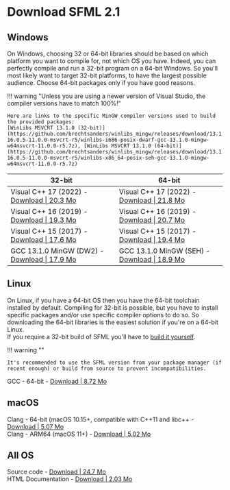 # Download SFML 2.1

## Windows

On Windows, choosing 32 or 64-bit libraries should be based on which platform you want to compile for, not which OS you have. Indeed, you can perfectly compile and run a 32-bit program on a 64-bit Windows. So you'll most likely want to target 32-bit platforms, to have the largest possible audience. Choose 64-bit packages only if you have good reasons.

!!! warning "Unless you are using a newer version of Visual Studio, the compiler versions have to match 100%!"

    Here are links to the specific MinGW compiler versions used to build the provided packages:  
    [WinLibs MSVCRT 13.1.0 (32-bit)](https://github.com/brechtsanders/winlibs_mingw/releases/download/13.1.0-16.0.5-11.0.0-msvcrt-r5/winlibs-i686-posix-dwarf-gcc-13.1.0-mingw-w64msvcrt-11.0.0-r5.7z), [WinLibs MSVCRT 13.1.0 (64-bit)](https://github.com/brechtsanders/winlibs_mingw/releases/download/13.1.0-16.0.5-11.0.0-msvcrt-r5/winlibs-x86_64-posix-seh-gcc-13.1.0-mingw-w64msvcrt-11.0.0-r5.7z)

| 32-bit | 64-bit |
| ------ | ------ |
| Visual C++ 17 (2022) - [Download &#124; 20.3 Mo](https://www.sfml-dev.org/files/SFML-2.6.1-windows-vc17-32-bit.zip) | Visual C++ 17 (2022) - [Download &#124; 21.8 Mo](https://www.sfml-dev.org/files/SFML-2.6.1-windows-vc17-64-bit.zip) |
| Visual C++ 16 (2019) - [Download &#124; 19.3 Mo](https://www.sfml-dev.org/files/SFML-2.6.1-windows-vc16-32-bit.zip) | Visual C++ 16 (2019) - [Download &#124; 20.7 Mo](https://www.sfml-dev.org/files/SFML-2.6.1-windows-vc16-64-bit.zip) |
| Visual C++ 15 (2017) - [Download &#124; 17.6 Mo](https://www.sfml-dev.org/files/SFML-2.6.1-windows-vc15-32-bit.zip) | Visual C++ 15 (2017) - [Download &#124; 19.4 Mo](https://www.sfml-dev.org/files/SFML-2.6.1-windows-vc15-64-bit.zip) |
| GCC 13.1.0 MinGW (DW2) - [Download &#124; 17.9 Mo](https://www.sfml-dev.org/files/SFML-2.6.1-windows-gcc-13.1.0-mingw-32-bit.zip) | GCC 13.1.0 MinGW (SEH) - [Download &#124; 18.9 Mo](https://www.sfml-dev.org/files/SFML-2.6.1-windows-gcc-13.1.0-mingw-64-bit.zip) |

## Linux

On Linux, if you have a 64-bit OS then you have the 64-bit toolchain installed by default. Compiling for 32-bit is possible, but you have to install specific packages and/or use specific compiler options to do so. So downloading the 64-bit libraries is the easiest solution if you're on a 64-bit Linux.  
If you require a 32-bit build of SFML you'll have to [build it yourself](../../tutorials/2.6/cmake.md).

!!! warning ""

    It's recommended to use the SFML version from your package manager (if recent enough) or build from source to prevent incompatibilities.

GCC - 64-bit - [Download | 8.72 Mo](https://www.sfml-dev.org/files/SFML-2.6.1-linux-gcc-64-bit.tar.gz)

## macOS

Clang - 64-bit (macOS 10.15+, compatible with C++11 and libc++ - [Download | 5.07 Mo](https://www.sfml-dev.org/files/SFML-2.6.1-macOS-clang-64-bit.tar.gz)  
Clang - ARM64 (macOS 11+) - [Download | 5.02 Mo](https://www.sfml-dev.org/files/SFML-2.6.1-macOS-clang-arm64.tar.gz)


## All OS

Source code - [Download | 24.7 Mo](https://www.sfml-dev.org/files/SFML-2.6.1-sources.zip)  
HTML Documentation - [Download | 2.03 Mo](https://www.sfml-dev.org/files/SFML-2.6.1-doc.zip)